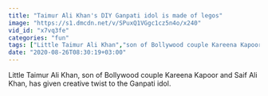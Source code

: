 ```yaml
---
title: "Taimur Ali Khan's DIY Ganpati idol is made of legos"
image: "https://s1.dmcdn.net/v/SPuxQ1VGgc1cz5n4o/x240"
vid_id: "x7vq3fe"
categories: "fun"
tags: ["Little Taimur Ali Khan","son of Bollywood couple Kareena Kapoor and Saif Ali Khan","has given creative twist to the Ganpati idol "]
date: "2020-08-26T08:30:19+03:00"
---
```

Little Taimur Ali Khan, son of Bollywood couple Kareena Kapoor and Saif Ali Khan, has given creative twist to the Ganpati idol.  <br>
